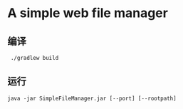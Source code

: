 # A simple web file manager

## 编译
```
 ./gradlew build
```
## 运行
```
java -jar SimpleFileManager.jar [--port] [--rootpath]
```
